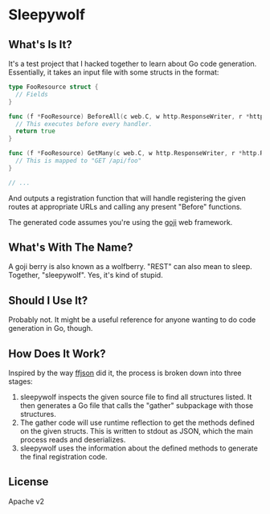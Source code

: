 # Sleepywolf

## What's Is It?

It's a test project that I hacked together to learn about Go code generation.
Essentially, it takes an input file with some structs in the format:

```go
type FooResource struct {
  // Fields
}

func (f *FooResource) BeforeAll(c web.C, w http.ResponseWriter, r *http.Request) bool {
  // This executes before every handler.
  return true
}

func (f *FooResource) GetMany(c web.C, w http.ResponseWriter, r *http.Request) bool {
  // This is mapped to "GET /api/foo"
}

// ...
```

And outputs a registration function that will handle registering the given
routes at appropriate URLs and calling any present "Before" functions.

The generated code assumes you're using the [goji](https://github.com/zenazn/goji)
web framework.

## What's With The Name?

A goji berry is also known as a wolfberry.  "REST" can also mean to sleep.
Together, "sleepywolf".  Yes, it's kind of stupid.

## Should I Use It?

Probably not.  It might be a useful reference for anyone wanting to do code
generation in Go, though.

## How Does It Work?

Inspired by the way [ffjson](https://github.com/pquerna/ffjson) did it, the
process is broken down into three stages:

1. sleepywolf inspects the given source file to find all structures listed.  It
   then generates a Go file that calls the "gather" subpackage with those
   structures.
2. The gather code will use runtime reflection to get the methods defined on
   the given structs.  This is written to stdout as JSON, which the main process
   reads and deserializes.
3. sleepywolf uses the information about the defined methods to generate the
   final registration code.

## License

Apache v2
